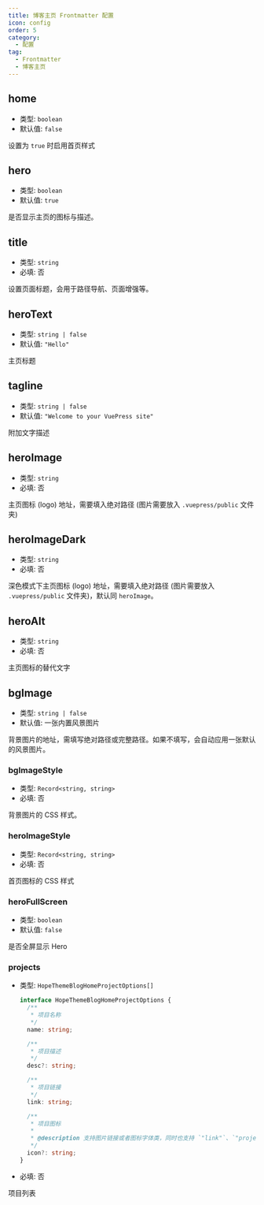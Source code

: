 ```yaml
---
title: 博客主页 Frontmatter 配置
icon: config
order: 5
category:
  - 配置
tag:
  - Frontmatter
  - 博客主页
---
```


## home

- 类型: `boolean`
- 默认值: `false`

设置为 `true` 时启用首页样式

## hero

- 类型: `boolean`
- 默认值: `true`

是否显示主页的图标与描述。

## title

- 类型: `string`
- 必填: 否

设置页面标题，会用于路径导航、页面增强等。

## heroText

- 类型: `string | false`
- 默认值: `"Hello"`

主页标题

## tagline

- 类型: `string | false`
- 默认值: `"Welcome to your VuePress site"`

附加文字描述

## heroImage

- 类型: `string`
- 必填: 否

主页图标 (logo) 地址，需要填入绝对路径 (图片需要放入 `.vuepress/public` 文件夹)

## heroImageDark

- 类型: `string`
- 必填: 否

深色模式下主页图标 (logo) 地址，需要填入绝对路径 (图片需要放入 `.vuepress/public` 文件夹)，默认同 `heroImage`。

## heroAlt

- 类型: `string`
- 必填: 否

主页图标的替代文字

## bgImage

- 类型: `string | false`
- 默认值: 一张内置风景图片

背景图片的地址，需填写绝对路径或完整路径。如果不填写，会自动应用一张默认的风景图片。

### bgImageStyle

- 类型: `Record<string, string>`
- 必填: 否

背景图片的 CSS 样式。

### heroImageStyle

- 类型: `Record<string, string>`
- 必填: 否

首页图标的 CSS 样式

### heroFullScreen

- 类型: `boolean`
- 默认值: `false`

是否全屏显示 Hero

### projects

- 类型: `HopeThemeBlogHomeProjectOptions[]`

  ```ts
  interface HopeThemeBlogHomeProjectOptions {
    /**
     * 项目名称
     */
    name: string;

    /**
     * 项目描述
     */
    desc?: string;

    /**
     * 项目链接
     */
    link: string;

    /**
     * 项目图标
     *
     * @description 支持图片链接或者图标字体类，同时也支持 `"link"`、`"project"`、`"book"`、`"article"`、`"friend"`
     */
    icon?: string;
  }
  ```

- 必填: 否

项目列表
